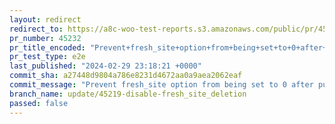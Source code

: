 ```yaml
---
layout: redirect
redirect_to: https://a8c-woo-test-reports.s3.amazonaws.com/public/pr/45232/e2e/index.html
pr_number: 45232
pr_title_encoded: "Prevent+fresh_site+option+from+being+set+to+0+after+WooCommerce+installation"
pr_test_type: e2e
last_published: "2024-02-29 23:18:21 +0000"
commit_sha: a27448d9804a786e8231d4672aa0a9aea2062eaf
commit_message: "Prevent fresh_site option from being set to 0 after publishing defaul…"
branch_name: update/45219-disable-fresh_site_deletion
passed: false
---
```

